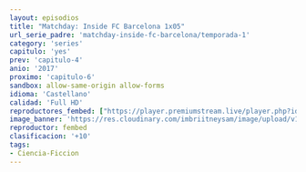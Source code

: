```yaml
---
layout: episodios
title: "Matchday: Inside FC Barcelona 1x05"
url_serie_padre: 'matchday-inside-fc-barcelona/temporada-1'
category: 'series'
capitulo: 'yes'
prev: 'capitulo-4'
anio: '2017'
proximo: 'capitulo-6'
sandbox: allow-same-origin allow-forms
idioma: 'Castellano'
calidad: 'Full HD'
reproductores_fembed: ["https://player.premiumstream.live/player.php?id=NTMw&sub=https://sub.cuevana2.io/vtt-sub/sub7/Matchday-Inside.FC.Barcelona.S01E05.vtt","Castellano","https://www.fembed.com/v/640p2u0g5r0jjwg","Castellano"]
image_banner: 'https://res.cloudinary.com/imbriitneysam/image/upload/v1546556402/gods-banner-min.jpg'
reproductor: fembed
clasificacion: '+10'
tags:
- Ciencia-Ficcion
---
```












